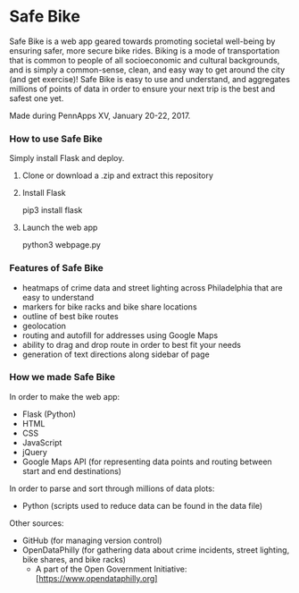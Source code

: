 # Safe Bike

Safe Bike is a web app geared towards promoting societal well-being by ensuring safer, more secure bike rides. Biking is a mode of transportation that is common to people of all socioeconomic and cultural backgrounds, and is simply a common-sense, clean, and easy way to get around the city (and get exercise)! Safe Bike is easy to use and understand, and aggregates millions of points of data in order to ensure your next trip is the best and safest one yet.

Made during PennApps XV, January 20-22, 2017.

### How to use Safe Bike

Simply install Flask and deploy. 
	
1. Clone or download a .zip and extract this repository
2. Install Flask
	
	pip3 install flask

3. Launch the web app
	
	python3 webpage.py

### Features of Safe Bike

- heatmaps of crime data and street lighting across Philadelphia that are easy to understand
- markers for bike racks and bike share locations
- outline of best bike routes
- geolocation
- routing and autofill for addresses using Google Maps
- ability to drag and drop route in order to best fit your needs
- generation of text directions along sidebar of page

### How we made Safe Bike

In order to make the web app:

- Flask (Python)
- HTML
- CSS
- JavaScript
- jQuery
- Google Maps API (for representing data points and routing between start and end destinations)

In order to parse and sort through millions of data plots:

- Python (scripts used to reduce data can be found in the data file)

Other sources:

- GitHub (for managing version control)
- OpenDataPhilly (for gathering data about crime incidents, street lighting, bike shares, and bike racks)
	- A part of the Open Government Initiative: [https://www.opendataphilly.org]
